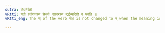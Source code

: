 ```yaml
---
sutra: सेधतेर्गतौ
vRtti: गतौ वर्त्तमानस्य सेधतेः सकारस्य मूर्द्धन्यादेशो न भवति ॥
vRtti_eng: The स् of the verb सेध is not changed to ष् when the meaning is that of moving.

---
```

